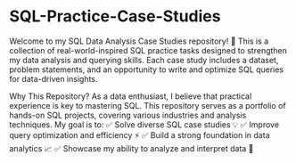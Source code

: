 # SQL-Practice-Case-Studies
Welcome to my SQL Data Analysis Case Studies repository! 🚀 This is a collection of real-world-inspired SQL practice tasks designed to strengthen my data analysis and querying skills. Each case study includes a dataset, problem statements, and an opportunity to write and optimize SQL queries for data-driven insights.

Why This Repository?
As a data enthusiast, I believe that practical experience is key to mastering SQL. This repository serves as a portfolio of hands-on SQL projects, covering various industries and analysis techniques. My goal is to:
✅ Solve diverse SQL case studies 💡
✅ Improve query optimization and efficiency ⚡
✅ Build a strong foundation in data analytics 📈
✅ Showcase my ability to analyze and interpret data 🧐
